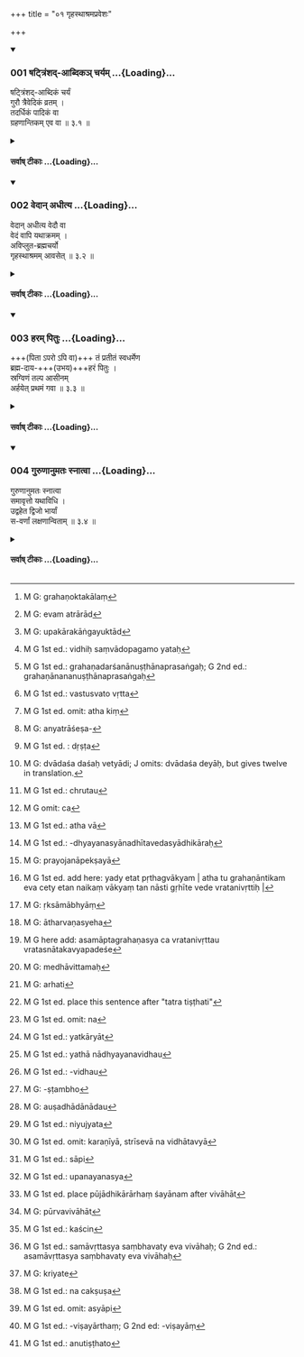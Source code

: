 +++
title = "०१ गृहस्थाश्रमप्रवेशः"

+++
<div class="js_include" includetitle="true" newlevelforh1="3" unfilled url="/kalpAntaram/smRtiH/manuH/vishvAsa-prastutiH/03/001_ShaTtriMshad-Abdika~n_charyam.md">
<details open><summary><h3>001 षट्त्रिंशद्-आब्दिकञ् चर्यम् ...{Loading}...</h3></summary>

षट्त्रिंशद्-आब्दिकं चर्यं  
गुरौ त्रैवेदिकं व्रतम् ।  
तदर्धिकं पादिकं वा  
ग्रहणान्तिकम् एव वा  ॥ ३.१ ॥
</details>
</div>
<div class="js_include collapsed" newlevelforh1="4" title="सर्वाष् टीकाः" unfilled url="/kalpAntaram/smRtiH/manuH/sarvASh_TIkAH/03/001_ShaTtriMshad-Abdika~n_charyam.md">
<details><summary><h4>सर्वाष् टीकाः ...{Loading}...</h4></summary>
<details><summary>गङ्गानथ-मूलानुवादः</summary>

Duties relating to the Three Vedas should be observed under the Preceptor for thirty-six years, or for half that period, or for a quarter, or precisely till they have been got up.—(1)
</details>
<details><summary>मेधातिथिः</summary>

द्विविधो ब्रह्मचारी पूर्वत्र प्रतिपादितः- नैष्ठिक उपकुर्वाणश् चेति । "आ समाप्तेः शरीरस्य यस् तु शुश्रूषते गुरुम्" (म्ध् २.२४४) इत्य् अनेन नैष्ठिकब्रह्मचर्यम् उक्तम् । "आ समावर्तनात्" (म्ध् २.१०८) इति पक्षान्तरम् अपि सूचितम् । तत्र नैष्टिकस्य नामधेयस्य प्रतिलम्भेनैव निमित्तवता अवधिशेषः सुगमितः । निष्ठाम् समाप्तिं गच्छति नैष्ठिकः । श्रुत्यैव कालो विहितः "आ समाप्तेः" इति । उपकुर्वाणस्य- 

- अनेन क्रमयोगेन । (म्ध् ६.८५) 

- तपोविशेषैर् विविधैर् व्रतैश् च विधिचोदितैः । 

- वेदः कृत्स्नो ऽधिगन्तव्यः ॥ (म्ध् २.१६५) 

इति संख्याया अविवक्षाया चैकद्वित्रिचतुःपञ्चषट्सप्तादिशाखाध्ययनं यथाशक्ति प्राप्तं नियम्यते ।

- **त्रैवेदिकं व्रतं चर्यम्** । त्रयाणां वेदानां समाहारस् त्रिवेदी, तद्ग्रहणप्रयोजनं **त्रैवेदिकम्** । ग्रहणक्रिया वृत्ताव् अन्तर्भवति वेदाधिगमस्य प्राग्विहितत्वात् । **व्रतं** ब्रह्मचारिधर्मकलापः । **चर्यं** चरितव्यम् । कृत्यो विधौ ।

- एवम् आहरणादीनां ग्रहणान्ततायां प्राप्तायाम् आह- **षट्त्रिंशदाब्दिकम्** इति । गृहीते ऽपि वेदे कालः पूरयितव्यः । 

- <u>यदि</u> स्वाध्यायाध्ययनविध्यर्थो धर्मः, तस्य च स्वाध्यायविधेर् ग्रहणे निवृत्तिः, किमर्था तर्हि द्वादशवार्षिकी ग्रहणोत्तरकालं[^१] व्रतचर्यानुवृत्तिः । 


[^१]:
     M G: grahaṇoktakālaṃ

- <u>अत्यल्पम्</u> इदम् उच्यते । दर्शपूर्णमासादिष्व् अप्य् आग्नेयादियागेभ्यः पराञ्चि यान्य् अङ्गानि तत्राप्य् एतद् वक्तव्यम् । समस्ताङ्गानुष्ठान एवाराद्[^२] उपकारकाद्यङ्गयुक्ताद्[^३] विशिष्टक्रमकाद् विध्यर्थसंपद्य् अवगतायां परिचोदनाशब्दाद् एव विधिः संपद्यते[^४] । 


[^४]:
     M G 1st ed.: vidhiḥ saṃvādopagamo yataḥ


[^३]:
     M G: upakārakāṅgayuktād


[^२]:
     M G: evam atrārād

- <u>अथ</u> महतो लधीयांसस् तदर्धिकपादिकग्रहणावधयः पक्षाः सन्ति । तेषु सत्सु कः खलु महाप्रयासम् अतिचिरकालं तावद् द्वादशवार्षिकं व्रचरणम् आद्रियेतेति चेत्, 

- <u>फलभूमार्थिनो</u> ऽङ्गभूयस्त्वम् अनुष्ठास्यन्ति । तद् उक्तं "प्रयत्नविशेषात् फलविशेषेण भवितव्यम्" इति ।

- <u>ननु</u> च नार्थावबोधाद् ऋते ग्रहणद्वारेण स्वाध्यायाध्ययनस्य किंचिद् अपरं फलम् अस्ति । एवं ह्य् आहुः- न तस्याध्ययनमात्रं तत्रभवन्तो याज्ञिकाः फलं समामनन्तीति । तथा "दृष्टो हि तस्यार्थः कर्मावबोधनं नाम" (शब् १.१.१) इति शबरभाष्ये । तस्य न च कश्चिद् विशेषो दृश्यते । 

- <u>यद्य् एवं</u> ग्रहणकाले ऽप्य् अन्तरेण व्रतधर्मानुष्ठानं ग्रहणानुष्ठानप्रसङ्गः[^५] । कश् चैवम् आह- अर्थावबोधार्थः स्वाध्यायविधिर् इति । स्वाध्यायविधिः स्वार्थ एव । नान्यस्यान्यार्थतायां प्रमाणम् अस्ति । अर्थावबोधो हि ग्रहणे सति वस्तुस्वभावत[^६] उत्पद्यते न विधितः । 


[^६]:
     M G 1st ed.: vastusvato vṛtta


[^५]:
     M G 1st ed.: grahaṇadarśanānuṣṭhānaprasaṅgaḥ; G 2nd ed.: grahaṇānananuṣṭhānaprasaṅgaḥ

- अथ किं[^७] स्वर्गादिफलार्थिनो ऽयं विधिः । 


[^७]:
     M G 1st ed. omit: atha kiṃ

- <u>एतद् अपि</u> कथं भविष्यति । 

- <u>का </u>तर्हीयं वाचो युक्तिः- "फलविशेषेण" इति । 

- <u>एषा</u> वाचो युक्तिः । संस्कारविधिस् तावद् अयं स्वाध्यायप्रधानः, तस्य स्वाध्याये कर्मण्य् उत्पन्नत्वात् । संस्कारविधयश् च न साक्षाद् अधिकारम् अर्हन्ति, किं तु संस्कार्यद्वारेण साधिकारविध्यन्तरम् अनुप्रविशन्ति । यथा "व्रीहिम् अवहन्ति" इति दर्शपूर्णमासाधिकारविषयाग्नेयादियागसाधनभूतपुरोडाशप्रभृतिव्रीहितुषकण-विप्रमोचनादिसंस्कारद्वारेण दर्शपूर्णमासापूर्वसंबन्धम् अनुभवति अवघातः, न तन्निरपेक्षः, स एव कर्तव्यतया प्रतीयते । एवम् हि वेदस्य संस्कार्यत्वं नान्यत्राशेषभूतस्य[^८] निर्वहति । दृष्टः[^९] स्वाध्यायाध्ययनानन्त्रम् अर्थावबोधः । अत इदम् अध्ययनम् अर्थावबोधपर्यन्तम् अवघात इव तण्डुलनिष्पत्तिपर्यन्तः । एतावांस् तु विशेषः । प्रकरणे ऽधीतत्वाद् अवघातो झट् इति लब्धाधिकारविध्यन्तरसंबन्धः । अयं त्व् अनारभ्याधीतत्वाद् अवबोधपर्यवसायी सकलफलकर्मानुष्ठानोपयोगितया गम्यमानो ऽधिकारः । तथा विध्यर्थनिवृत्तिर् एव फलविशेषो ऽभिप्रेतः । विधेर् हि पुरुषार्थत्वं व्युत्पन्नावगमम्, तत् साक्षाद् भवतु वा परंपरया वेति न विशेषः । गम्यमानाधिकारत्वाच् च स्वतन्त्र एवायं विधिः स्वात्मानम् अनुष्ठापयति, यद्य् अपि नित्यकामश्रुतिष्व् अर्थावबोध उपयुज्यते ।


[^९]:
     M G 1st ed. : dṛṣṭa


[^८]:
     M G: anyatrāśeṣa-

- <u>ये त्व्</u> अर्थावबोधद्वारेण ज्योतिष्टोमादिविध्येककार्यत्वम् इच्छन्ति तत्फलस्यैव च प्रयत्नविशेषाद् अतिशयम् आहुस् तेषाम् आचार्यकरणविधिना किम् अपराद्धम्, येन महता यत्नेन तदेककार्यता निषिध्यते । अप्रामाण्यं वेदस्य भवतीति चेत्, अस्तु । न प्रयोजनवशेन युक्तिसामर्थ्यायातो ऽर्थो हातुं शक्यते । युक्तिस् तु युक्त्यन्तरेण बलीयसा बाध्यते । 

- आचार्यकरणविध्येककार्यत्वे त्व् अस्य विधिरूपतैव हीयते, स्वार्थस्याविवक्षितत्वात् । तत्तुल्यं ज्योतिष्टोमाद्यनुप्रवेशे ऽपि । 

- यदा तु स्वतन्त्रो ऽयं विधिः स्वार्थानुष्ठापकस् तत्समानस्कन्धस् तदा स्वयम् एवेतिकर्तव्यतया युक्तो ऽनुष्ठीयते । 

- तत्र ये विकल्पिताः कल्पा लघीसांसो गरीयांसश् च, तेषां लघियसा सिद्धे गरीयसाम् अनुष्ठानं विध्यर्थ एव विशेषम् आवहति । यथाधाने "एका देया तिस्रो देया द्वादश देयाः" (वार्श् ३.२.३.४५) इत्यादि[^१०] । अनुष्ठिते चास्मिन् विधौ स्वसामर्थ्याच् छ्रुतो[^११] वा भवतु प्रतीयमानो वा कल्पो वा, प्रमाणभेदो ऽयं न संबन्धभेद, सर्वथोभ्यतः स्पर्शतो न मुच्यामहे, यद्य् अस्य विधिः स्वार्थानुष्ठापको ज्योतिष्टोमाद्युपकारकत्वं च[^१२] ।


[^१२]:
     M G omit: ca


[^११]:
     M G 1st ed.: chrutau


[^१०]:
     M G: dvādaśa daśaḥ vetyādi; J omits: dvādaśa deyāḥ, but gives twelve in translation.

- <u>ननु</u> किम् इदं पूर्वापरविरुद्धं प्रलप्यते । प्रागुक्तम्- न साक्षात् संस्कारविधयो ऽधिकारसंबन्धिनः, इदानीं तु स्वतन्त्र एवायं विधिः स्वार्थानुष्ठापक इति । यथायं[^१३] विशेषश्रुतेनान्वयिना न संबध्यते, गम्यमानस् त्व् अधिकारः संस्कारविधीनाम् अप्य् अविरुद्ध इति । नायं विशेषो यद्य् अस्य विधिप्रयुक्तम् अनुष्ठानम् अर्थावबोधांश इष्यते । पाठमात्रस्याचार्यविधिप्रयुक्तत्वात् संस्कारविधीनाम् अधिकारसंबन्धो ऽभ्युपगतः स्यात् । अथ विध्यन्तरोपकारकत्वात् तत्प्रयुक्तम् अनुष्ठानम्, तथा सत्य् अधिकृतस्याध्ययनं स्यान् नाधीतवेदस्याधिकारः[^१४] । तदा च शूद्रस्याधिकारो दुर्निवारः । न चाध्ययनानन्तरं वेदार्थश्रवणं प्राप्नोति । यदैव हि यदृच्छया कुतश्चिद् अधिगतं भवति "ज्योतिष्टोमनाम कर्म वैदिकं स्वर्गफलम्" इति, तदैव तदितिकर्तव्यतां शिक्षेत् । तत्काल एव च तदुपयोगिनो मन्त्रान् याजमानान् अधीयीत ।


[^१४]:
     M G 1st ed.: -dhyayanasyānadhītavedasyādhikāraḥ


[^१३]:
     M G 1st ed.: atha vā

- <u>अत्र केचिद्</u> आश्रयिन्यायेन (प्म्स् ४.१.१८) परिहरन्ति । यथैव हि स्विष्टकृदादय उभयरूपाः संस्कारार्थकर्मतया, एवं स्वाध्यायाध्ययनम् अप्य् अभिधानविनियोगानुसारितया क्रियाफलावबोधदर्शनेन च संस्कारकर्म फलवत् कर्मार्थकर्म । अतः साधिकारत्वसिद्धिः । कः पुनर् अधिकारी । उपनीतस् त्रैवर्णिको माणवक इति ब्रूमः । ब्रह्मचारिधर्मेषु ह्य् एतद् आम्नायते । लिङादयो ह्य् अविनाभूतनियोज्यार्थविध्यर्थप्रतिपादकाः । तत्र विशेषाकाङ्क्षायां क्वचिच् छब्दसमर्पितो विशेषो भवति- "स्वर्गकामो यावज्जीवम् अग्निहोत्रं जुहोति" । क्वचिद् श्रुतो ऽप्य् अन्विताभिधानसामर्थ्यबलेन कल्प्यो विश्वजिदादिषु । क्वचित् प्रकरणाद् वस्तुसामर्थ्याद् विध्यन्तरपर्यालोचनयापि च प्रतीयते । तद् एतद् इह सर्वम् अस्ति । प्रकृतो ब्रह्मचारी । वस्तुसामर्थ्येन चार्थावबोध उपजायते । स च सर्वविधिषूपयुज्यते, विदुषो ऽधिकारात् ।

- <u>तद् इदम् अपरे</u> न मृश्यन्ति । संस्कारविधित्वेनैवास्य प्रतीयमानाधिकारता । यतः संस्कारकर्माणि संस्कार्यार्थतयानुष्ठीयन्ते । यदि च संस्कार्ये न दृश्येत विशेषस् ततः सक्तुवत् संस्काररूपता हीयेत । अस्ति चात्र फलवत्कर्मावबोधलक्षणो विशेषः । यत् तु "स्विष्टकृदादिवत्" इति, तत् प्रकृतिप्रत्ययविज्ञानागम्यत्वरूपहानितया युक्तोभयरूपता । 

- तस्मात् स्थितं स्वतन्त्रो ऽयं विधिर् माणवकस्येति । अतश् च स्वत एवानुष्ठेयो नावघातादिवद् दर्शपूर्णमासाद्यधिकारनियोगाक्षेपेण ।

- एवम् अनेकवेदाध्ययनम् अपि द्रष्टव्यम् । तत्रापि ह्य् एकेन वेदेन निर्वृत्ते विध्यर्थे किम् इत्य् अनेकवेदाध्ययनम् । फलबूम्ना तु युज्यते । फलं च पूर्ववत्, न तु वाक्यशेषाधीतं पयोदध्यादि । एवाम् स्थित एकवेदाध्यायिनः स्वशाखानदीतानां मन्त्राणां कर्मोपयोगिनां कर्मानुष्टानकाले सामर्थ्यात् तदाक्षिप्तम् अध्ययनम् अनुज्ञातं भवति । यद्य् अप्य् अधीतवेदस्याधिकारे "अधीत" इति ।

- <u>अन्ये</u> तु "ब्राह्मणेन निष्कारणो धर्मः षडङ्गो वेदो ऽध्येयः" (पत् इ- १) इति निष्कारण इत्य् एतस्याधिकारपदतां मन्यन्ते । निष्कारणः, कारणं प्रयोजनम् अनुद्दिश्य, नित्यकर्मवत् कर्तव्यम्। न ह्य् अस्याधिकारसमर्पकत्वम् अन्तरेण विषयद्वारेण क्रियाकारकतद्विशेषणत्वादिनान्वयः संभवति । तस्मात् सत्य् अपि संस्कारविधित्वे गम्यमानाधिकारत्वं श्रूयमाणाधिकारत्वं वाविरुद्धम् ।

- <u>अपरे</u> तु संस्कारविधित्वाद् अनधिकारताम् एव ज्यायसीं मन्यन्ते । अनुष्ठानविशेषलाभार्थो ह्य् अधिकार उपास्यते । स चेह संस्कार्यविशेषदर्शनाद् एव सिद्धः । संस्कारविधयः प्रयोजनापेक्षाः[^१५] । क्रियाफलम् एवात्र विधिसाध्यम् । तच् च कर्मस्थं ग्रहणलक्षणं दृश्यत एवाविरुद्धम् ।


[^१५]:
     M G: prayojanāpekṣayā

- अश्रुते विभागे स्मृत्यन्तराद् विभागावगतिः- "प्रतिवेदं ब्रह्मचर्यं द्वादशाब्दानि" (य्ध् १.३६) इति । के पुनर् अत्र त्रयो वेदा अभिप्रेताः । ऋग्वेदो यजुर्वेदः सामवेद इति । अथ किं नाथर्वणो वेद इति ।[^१६] क एवम् आह । किं त्व् अत्र यथाश्रुतं संस्कार्यत्वनिर्बर्हणायाम् अर्थावबोधनिष्ठतया तस्य विधेर् अनुष्ठानलाभः । अवबोधो हि सकलकर्मानुष्ठानोपयोगीति । आथर्वणश् चाभिचाराद्युपदेशबहुलः । तस्मान् न ज्योतिष्टोमादिकर्माणि विधीयन्ते । नापि तेषां किंचिद् आङ्गम् । त्रय्यैव हौत्राध्वर्यवौद्गात्रादिसकलतदङ्गपरिसमाप्तिः । प्रधानोत्पत्तिविधयश् च त्रय्याम् एव ज्योतिष्टोमादीनां सन्ति । ब्रह्मत्वम् अपि त्रय्याम् एव विद्यते । त्रिशब्दश् च संख्यावचनः । न च संख्याशब्दाः कंचिद् धर्मम् एकम् अनपेक्ष्य प्रवर्तन्ते । अतो येषाम् एवेह कर्योपदेशपरता त एव त्रिशब्देनाभिगदितुं शक्यन्ते । न चाथर्वणस्य तत्कार्यानुप्रवेशः । न तत्र प्रधानविधयो ज्योतिष्टोमादीनाम्, नाङ्गविधयः । श्येनादिष्व् अभिचारयज्ञेषु त एवर्त्विजः सैवान्यापीतिकर्तव्यता । वेशेषो ऽपि यः सो ऽपि त्रय्याम् एवोपदिष्टः । अत ऋग्यजुषाम् ऋक्सामभ्यां[^१७] चैकत्र कर्मणि समावेशाभावात् त्रिवेदीव्यपदेशानुपपत्तेर् नाथर्वणस्येह[^१८] ग्रहणं स्वाध्यायशब्दवाच्यत्वात् त्व् अध्ययनविधेस् तद्विषयत्वम् अविरुद्धम् ।


[^१८]:
     M G: ātharvaṇasyeha


[^१७]:
     M G: ṛksāmābhyāṃ


[^१६]:
     M G 1st ed. add here: yady etat pṛthagvākyam | atha tu grahaṇāntikam eva cety etan naikaṃ vākyaṃ tan nāsti gṛhīte vede vratanivṛttiḥ |

- **तदर्धिकम्** । षट्त्रिंशत्संख्या प्रत्यवमृश्यते । ततो ऽर्धम् अष्टादशवर्षाणि । अत्रापि विभागकल्पना षड्वर्षाणि । अत्रापि **पादिकम्** । पादश् चतुर्भागभागिनी सैव संख्या । नव वर्षाणि । चतुर्थो भागः । प्रतिवेदं त्रीणि ।

- <u>कथं</u> पुनस् त्रिभिर् वर्षैर् वेदः शक्यो ग्रहीतुम् । 

- [^१९]भवति कश्चिन् मेधावितमः[^२०] । 


[^२०]:
     M G: medhāvittamaḥ


[^१९]:
     M G here add: asamāptagrahaṇasya ca vratanivṛttau vratasnātakavyapadeśe

- <u>अपर आह</u> । न ग्रहणस्वरूपप्रयुक्ता धर्माः, किं तर्हि तद्विषयेण विधिना प्रयुज्यन्ते । तत्रापि निवृत्ते ग्रहणे यदि कानिचिद् अहानि नियमानुपालनम् अध्ययनकाले क्रियते तावत् संपाद्यत एव शास्त्रार्थः । भवेत् स्वाध्यायविध्यर्थं तावतैवाङ्गकलपानुष्ठानम् । असमाप्तग्रहणस्य तद्व्रतनिवृत्तौ व्रतस्नातकव्यपदेशः । अतः कालविशेषविधानं युक्तम् । त्रिभिर् वर्षैः विना न व्रतस्नातको भवति । तद् यद्य् अपि "स्नानं वेदसमाप्ताउ" इति केचित् स्मरन्ति, तथापि तदर्थव्रतसमाप्ताव् अपि प्रयोग उपचाराद् उक्त एव । 

- <u>तद् अयुक्तम्</u> । सत्य् अपि विधिप्रयुक्ते यावदध्ययनभावितैव व्रतानां युक्ता । अध्ययनसंयोगेन हि तानि चोद्यन्ते । यावदध्ययनं भवितुम् अर्हन्ति[^२१] । वचनाद् एव हि त्रिसांवत्सरी व्रतवर्या प्राग् अपि ग्रहणाद् यद्य् एतत् पृथग्वाक्यम् । अथ तु ग्रहणान्तिकम् एवेत्य् एकं वाक्यम्, ततो नास्त्य् अगृहीते वेदे व्रतनिवृत्तिः । एवकारेणैवम् एव पक्षम् अनुमन्यन्ते । 


[^२१]:
     M G: arhati

- <u>यदि</u> नास्त्य् अगृहीते वेदे तन्निवृत्तिः, कथं तर्हि व्रतस्नातको वेदस्नातक इति भेदेन व्यपदेशः ।

- <u>चतुर्थे</u> वक्ष्यामः । 

- षट्त्रिंशदब्दाः समाहृताः "षट्त्रिंशदब्दम्", तत्र भवं **षाट्त्रिंशदाब्दिकम्** । एवं **त्रैवेदिकम्** । तदर्धपरिमाणं **तदर्धिकम्** । एवं **पादिकं ग्रहणान्तिकम्** इति । सर्वत्र "अत इनिठनौ" (पाण् ५.२.११५) इति मत्वर्थीयः । न तु यस्य यत्परिमाणं तत् तस्यास्तीति शक्यते ऽपदेष्टुम् ॥ ३.१ ॥
</details>
<details><summary>गङ्गानथ-भाष्यानुवादः</summary>

Two kinds of Religious Students have been described above—the life-long
student and the student for a limited period. Verse 2.244—where it is
said that ‘he serves the Preceptor till the dissolution of his body’—has
described the life-long studentship; while verse 2.108—where the ‘Final
Return’ has been described as the limit—has indicated the other
alternative. As regards the ‘Life-long Student,’ the mention of the
name, itself, which is based upon reason, serves to indicate the limit
of the period of studentship; the term ‘*naiṣṭhika*’ meaning that which
goes to the very ‘*niṣṭhā*.’ or end of a thing; and the exact period has
been stated by the direct declaration that ‘it extends to the
dissolution of the body.’ As regards the ‘limited’ studentship, we have
the following texts bearing upon it:—(*a*) ‘by this course of
application etc.,’ (6. 85), (*b*) ‘the entire Veda should be acquired by
means of particular austerities and several observances prescribed by
Injunctions’ (2.165); and since these texts do not specify any
particular number of Vedas to be learnt, it would seem as if these
injunctions intended the pupil to learn one, two, three, four, five six,
seven or any other number of Vedic texts, in fact, as many as he could
learn. The present verse proceeds to restrict the number of Vedas to be
learnt.

‘*Duties relating to the Three Vedas should be observed*.’—‘*Relating to
the three Vedas*’ means ‘conducive to the learning of the three Vedas;’
the act of ‘learning’ being implied by the compound, on the strength of
the fact that the ‘getting up of the Veda’ has been presented
before.—‘*Duties*’—*i.e*., the whole lot of duties laid down for the
Religious Student,—‘*should be observed*’—one shall observe them; the
verbal affix having the injunctive force.

From the above it might be assumed that the duty of ‘fetching the fuel’
and the rest also should continue to be kept up only till the texts have
been got up (and no longer); and, in order to preclude this notion, the
text adds—‘*for thirty-six years*;’ which means that even after the Veda
has been got up, the full period has to be completed.

“If the detailed duties, that have been laid down are related to the
injunction of learning the Veda,—and this Injunction ceases to be
operative after the Veda has been learnt,—then why should the
observances of studentship be continued for twelve years, even after the
Veda has been learnt?”

What you say is too little. You might say the same in regard to the
performance, at the *Darṣa-pūrṇamāsa*, of all those secondary details
that come after the *Āgneya* and other primary offerings. The fact of
the matter is that, just as in the case of the sacrifice, the due result
is obtained only when the act is performed along with all its details,
so in the case in question also the fulfilment of the Injunction (of
Learning) is complete only after the act has been performed along with
all the details in the duly prescribed order.

“There are several lesser alternative periods—half, and quarter of the
full period—mentioned as the limit for study; and when these are
permitted, who is there who would keep up the observances, which require
such effort, for twelve years?”

Pupils, desirous of more extensive results, will have recourse to the
carrying out of the larger details. To this effect we have the
saying—‘when there is greater effort, there must follow larger results.’

“As a matter of fact, the learning of the Veda, through study, does not
lead to any other result except the understanding of the meaning of
Vedic texts. They say that—‘the revered Ritualists do not regal’d mere
learning as the result;’ and in the *Śabara-bhāṣya* also we read—‘the
purpose served by it has been found to consist in the comprehension of
what should be done.’ And certainly, there is no diversity (or divergent
grades) in the said comprehension.”

If that be so (if the comprehension of meaning were the sole end of
Vedic Study), then, inasmuch as such comprehension could come about at
the time of learning the Text, even without the keeping of any
observances, there should be no keeping of the observances at all. Then
again, who says that the Injunction of Vedic Study is for the purpose of
comprehending the meaning of Vedic texts? In fact, the Injunction of
Vedic Study is for the purpose of Vedic Study itself; there is no reason
for regarding one thing as being for. the purpose of another thing. As
for the comprehension of meaning, it follows after the Text Las been
learnt, by the very nature of things, and not by virtue of the
Injunction.

“Then, is the Injunction meant for one who desires Heaven?”

How can this also be possible?

“What, then, is the meaning of your assertion that there are larger
results obtained (when the act is performed along with more extensive
details)?”

The meaning of the statement is as follows:—The whole Injunction
prescribes a sanctiticatory process, in which ‘Vedic Study’ forms the
predominant factor, by reason of the sanctification being accomplished
during that ‘study.’ And Injunctions of sanctifications do not stand in
need of the direct mention of the result the seeker whereof would be
entitled to their performance; in fact, through the object sanctified,
they become part and parcel of another Injunction in connection with
which a particular result has been mentioned. For example, we have the
Injunction ‘the corns should be threshed and this ‘threshing’ becomes
related to the transcendental results proceeding from the
Darśa-pūrṇamāsa sacrifices,—not by itself, but—only through the removal
of the chaff which goes to purify the corns of which is made the cake
used at the *Āgneya* and other offerings making up the
*Darśa-Pūrnamāsa*; and it is thus that the threshing comes to be
recognised as something to be done. In the same manner, the Veda cannot
be regarded as something to be sanctified or refined, except as
subordinate to something else. As a matter of fact, we find that the
comprehension of meaning actually follows after ‘Vedic Study from which
it follows that this act of ‘study’ itself extends up to the
comprehending of the meaning, just as the act of ‘threshing’ extends up
to the accomplishment of the Rice. The only difference in the two cases
is as follows:—By reason of its injunction occurring in the same
context, the ‘threshing’ becomes quickly recognised as related to
another Injunction mentioning a result; while the Injunction in question
(of Vedic Study) does not occur in the context of any particular act,
and is regarded as extending up to the comprehension of meaning; so that
its connection with results is only implied by the fact of its being of
use in the performance of all those acts that are enjoined as leading to
various results. Thus the fact that an Injunction aims at some useful
purpose of man is readily understood; and it makes no difference whether
it does so directly or indirectly. And since its connection with a
result is clearly implied, the Injunction in question gets itself
carried out independently by itself, even though the comprehension of
meaning is of use in connection with the injunctions of compulsory and
voluntary acts.

Some people have held the view that—“the injunction of Vedic Study
serves, through the comprehension of meaning, the same purpose as the
injunctions of the Jyotiṣṭoma and other acts, and that the additional
effort (involved in Vedic Study and comprehension of meaning) serves to
enhance the quality of the results brought about by those acts.” But
what fault has the Injunction of ‘becoming a Teacher’ done for those
people, that they should have made great efforts to deny the view that
this latter also serves the same purpose as the Injunction of ‘Vedic
Study?’ If it be urged that—“under this view, the Veda would become
unauthoritative,”—our answer is that, that might be so; but when a
certain fact is well established by reason and arguments, it is not
abandoned or rejected for the sake of accomplishing any purpose. In
fact, an argument is set aside only by another and a more cogent
argument.

“But if the Injunction of Vedic Study were taken as serving the same
purpose as that of ‘becoming a Teacher,’ then the former would lose its
injunctive character; as in that case no significance would attach to
what is expressed by its own words.”

The same thing happens also when the Injunction in question is made a
part and parcel of the Injunction of the Jyotiṣṭoma, etc.

If, on the other hand, the Injunction of Vedic Study is regarded as
independently by itself conducive to the carrying into effect of what it
enjoins, then, standing upon an equal footing with all other
Injunctions, it rightly comes to be acted up to by itself, as a
necessary factor (of all performances).

Thus then, out of the several alternative options—some heavier than the
rest—that have been set forth (in the verse), if the lighter alternative
serves to accomplish the desired purpose, all that the undertaking of
the heavier option can do is to add something to the quality of what has
been prescribed by the Injunction. Just as is the case with the options
of giving ‘one, three or twelve cows’ as a fee in connection with the
Laying of Fire. Thus then, if the Injunction of Study has been carried
into effect on its own accouut (and the Veda has been studied), we
cannot escape from its twofold relation—*viz*.: (1) its leading to the
performance of what it itself prescribes, and (2) its helping the
performance of the Jyotiṣṭoma and other acts; it matters little whether
such relation is directly stated, or implied, or assumed; for this
latter fact would involve a diversity only in the means whereby the
knowledge of the relation is obtained, and not any in the relation
itself.

“How is it that you are making statements, of which the succeeding ones
are inconsistent with the preceding ones? It has been asserted above
that Injunctions of sanctification are never directly related to
results; while now it is stated that the Injunction in question is by
itself conducive to itself being carried into effect. It might be urged
that—‘Though it is true that the Injunction of Sanctification is not
related to any directly mentioned result, yet there is nothing
incompatible in its being related to such results as are indirectly
indicated.’ But even this makes no difference, if the performanceof the
act (of Study), as prompted by the injunction in question, is made to
extend to the comprehension of meaning also. Even so, the mere learning
of the Text being got at in accordance with the Injunction of ‘having
recourse to a teacher &c.,’ it would become admitted that Injunctions of
sanctification are related to definite results. If, on the other hand,
the performance of the act (of study) were in accordance with the
Injunction as helping other Injunctions (*i.e*., those of the Jyotiṣṭoma
and other acts), then, in that case, it would come to this that the Veda
would be studied by one seeking after the stated result, and not that
the person who has studied the Veda is entitled to the performance of
acts leading to that result; and in that case, the Shudra’s title could
not be denied. Nor does it necessarily follow that the meaning of Vedic
texts should be learnt immediately after the texts have been learnt. In
fact, whenever one might, by chance, come to understand that ‘a certain
Vedic act, named Jyotiṣṭoma, leads to Heaven,’ he would learn the
details of the procedure of that act, and at that same time he would
also read up such Vedic texts related to that act as would have to be
recited by the sacrificer.”

To the above, some people make the following answer, on the basis of the
principle enunciated in Pūrva-Mīmāṃsā—Sutra 4.1. 18 *et. seq*. The
*Sviṣṭakṛt* and other similar offerings have been regarded as being of
both kinds, serving the purposes of sanctification and also leading to
specific results; and, on the same analogy, ‘Vedic Study’ also would be
of both kinds—being purely sanctificatory, as indicated by the words of
the Injunction prescribing it, and also leading to particular results,
by virtue of its bringing about the comprehension of the meaning of
texts which ultimately leads to the performance of acts (directly
bringing about those results). It is in this manner that the Injunction
of Vedic Study becomes conducive to definite results.

“But who is the person to whom the results accrue (and who, by seeking
for that result, comes to perform the act)?”

Our answer is that it is the Boy belonging to one of the three higher
castes, who has gone through the Initiatory Rite. That this is so is
clear from the fact that the act (of Vedic Study) has been prescribed
among the duties of the Religious Student. The Injunctive and other
similar affixes are expressive of that injunction or persuasion which is
inseparable from the person sought to be persuaded; and when the
question arises as to particular details regarding that person, (*a*)
sometimes the information is supplied by the words of the Injunction
itself—*e.g*., in the sentence ‘one desiring heaven should perform the
Agnihotra throughout his life (*b*) sometimes, even though not directly
mentioned, he comes to be assumed on the basis of what is directly
stated;—*e.g*., in the case of the *Viśvajit* and other
sacrifices;—(*c*) sometimes, again, he is indicated by the examination
of other Injunctions in view of the force of the context and the nature
of things. In the present case, all this is present:—(*a*) the Religious
Student happens to be the person dealt with in the context (in which the
injunction of Vedic Study occurs); (*b*) the comprehension comes about
from the nature of things; and (*c*) the Study is of use in connection
with all other Injunctions, as it is only one who has learnt the Veda
that is entitled to the performance of any Vedic act.

This explanation is not accepted by others. \[According to these\] it is
in the character of the ‘Injunction of Santcification’ itself that the
Injunction in question has (he corres-pondiṇg result indicated. As a
matter of fact, all sanctificatory acts are done for the sake of the
thing sought to be sanctified; and if no peculiarity is perceived in
that object, then the act would lose its very character of
‘sanctification,’ as it happens in the case of the ‘*Saktu*.’ In the
case in question, however, there does appear a peculiarity in the shape
of the comprehension of acts conducive to definite results. The case of
the ‘*Sviṣṭakṛt*’ offering has been cited above; but in that case the
two-fold character has to be admitted, as if both were not held to be
denoted by the root and the affix, then the act (of ‘sacrifice’) would
cease to be itself.

From all this it follows that the Injunction in question stands by
itself, and pertains to the initiated boy; and hence the act (of
‘study’) has to be done fo r its own sake, and not as subserving, like
the *threshing* of corn, the purpose of results proceeding from the
performance of the *Darśa-pūrṇamāsa* and other sacrifices.

The same should be understood to be the case with the learning of more
than one Veda; In connection with this also, the question might arise as
to why one should learn several Vedas, when the Injunction is duly
fulfilled by the learning of one Veda only? And here also the answer
would be that the learning of several Vedas would be conducive to large
results. The result of such learning also would be of the nature
described above, and not of the nature ‘milk,’ ‘curd,’ and the like.
Such being the case, if one has learnt a single Veda, when he comes to
undertake the performance of acts requiring the use of mantras not
occurring in the particular Vedic Rescension learnt by him, the very
force of circumstances permits his learning of those Mantras; though in
describing the title to the performance of Vedic acts, as belonging to
‘persons who have learnt the Veda,’ the qualification mentioned is that
he should have *duly learnt* the Veda. \[But the peculiar circumstances
of the case render it permissible for the performer to leam the mantras
at the time\].

Others have held that in the text—‘that the Veda with its six subsidiary
sciences should be learnt is what should be done by the Brāhmaṇa without
any other motive,’—the phrase ‘without any other motive’ explains the
nature of the act as regards the person to perform it; the term ‘without
any motive’ means ‘without having any other end in view;’ so that what
is meant is that the act should be done as a compulsory one. Unless we
take this term as indicating the nature of the person to perform it, it
cannot be construed with the rest of the sentence either in the form of
an act, or in that of an agency contributing towards the act, or in that
of a qualification of the act, and so forth.

Thus, then, even though the Injunction in question be one of
sanctification, yet it may have its result indicated indirectly (as
explained before), or stated directly (as now explained); and neither of
this involves any incongruity.

Others, again, argue that since it is an Injunction of sanctification,
it is better to take it as not related to any result at all. For the
result is sought after only for endowing the act with a certain
peculiarity; and this peculiarity in the present case is obtained by
noting the thing to be sanctified. It is true that Injunctions of
sanctification stand in need of the mention of purposes served by them;
but all that is sought to be accomplished by an injunction is the result
of the act enjoined; and such result, in the present case, is actually
found to consist in the ‘getting up’ of the text; and there is nothing
incongruous in this.

The present verse not specifying the period for the learning of each
Veda, we derive the knowledge of the specific period from other
Smṛti-texts, which lay down that the studentship relating to each Veda
is to extend over twelve years.

The next question that arises is—which are the ‘three Vedas’ that are
meant here?

They are the Ṛgveda, the Yajurveda and the Sāmaveda.

“Then, is the *Atharvan* not a Veda at all?”

Who says so? All that is meant by the present context is a certain
sanctification; and when the sanctification in question is found to be
one that can be accomplished by taking the words of the present verse in
their literal sense, the Injunction in question has its performance
secured by being extended up to the comprehension of meaning; and this
for the simple reason that the said comprehension is of use in all
performances. As for the Atharvan Veda, it deals for the most part with
magical spells, and hence neither the *Jyotiṣṭoma* and other such acts,
nor any details pertaining to these, are prescribed in it; in fact, all
the duties relative to the *Hotṛ* the *Adhvaryu* and the *Udgātṛ* are
completely laid down in the Three Vedas; the duties of the
Brahman-priest also are laid down in the Three Vedas. Then, again, the
term ‘three’ denotes a special number, and whenever a particular numeral
is used, it is always with reference to a particular character (in which
the things included under that number are found to agree). So that, in
the case in question, those alone can be taken as included under the
number ‘three’ which are found to possess the common character of
containing Injunctions regarding what ought to be done. And the Atharvan
does not fall within this category; as it does not contain any
injunctions of such, primary acts as the Jyotiṣṭoma and the rest, not of
any of their subsidiaries. As regards the *Śyena* and other malevolent
sacrifices, these also are performed by the same priests (as the
*Jyotiṣṭoma*, &c.), and their procedure also is the same, with a few
additional details; but even those peculiar details are such as have
been prescribed in the Three Vedas. Thus, theu, since the Atharvan Veda
is\|not found, in the performance of any act, to be grouped either With
Ṛk and Yajus, or with Ṛk and Sāman, it cannot be included under the
appellation of ‘Three Vedas and this is the reason why it has not been
mentioned in the present context But, since it is included under the
term ‘*svādhyāya*,’ ‘*veda*,’ there is nothing incongruous in its being
included under the wider Injunction of ‘Vedic Study.’

‘*For half that period*’—‘*that period*’ refers to ‘thirty six years;’
the ‘half’ of which is eighteen years. Here also the division of time
would be six years for each Veda.

‘*Or for a quarter*;’—‘Quarter’ is the fourth part of the said number,
*i.e*., nine years, that is, three years for each of the three Vedas.

“But how can the Veda be got up in three years.”

It is quite possible that a certain pupil may be exceptionally
intelligent (and he could get up the Veda in three years).

Other people offer the following explanation:—The duties prescribed in
the verse are not made conditional upon the character of the ‘learning
they are conditioned by the injunction bearing upon the duties
themselves. So that if, before the learning has been accomplished, the
rules are duly observed for a few days during the course of learning,
the purpose of the Injunction becomes duly fulfilled; as the observance
of the details even to that extent would go to fulfil the conditions of
the Injunction of Vedic Study. If one puts an end to his observances
before he has got up the text, then he comes to be called a
‘*Vratasnātaka*’ ‘renouncer of observances.’ Thus, inasmuch as both
these contingencies are possible, it is only right that a definite
period of time should have been prescribed; and the meaning is that one
does not become entitled tō the title of ‘*Vratasnātaka*’ unless he has
put in *three years*’ work (at least). Though some *Smṛtis* lay down
that ‘there is Final Bath only on the completion of Vedic Study,’ yet it
is quite reasonable to apply the name ‘Bath’ (*snāna*) figuratively to
the completion of the observances relative to Vedic Study.

This, however, is not right. Though the observances are objects of
independent Injunctions, yet the right course to be adopted is that they
should be kept up as long as the ‘study’ continues. In fact, the
observances having been actually enjoined in connection with Study, they
must continue throughout the study. If the first part of the present
verse (consisting of the first three feet) were taken separately, then
the words of the text themselves would make the observances abandoned
after three years only, even before the ‘study’ has been finished. If,
on the other hand, the whole verse—including the last quarter—is taken
as a single sentence, then the observances cannot cease until the Veda
has been wholly learnt. In fact, the particle ‘*eva*,’ ‘precisely,’
clearly indicates that this last view is the correct one.

“If there is no cessation of the observances until the Vedas have been
learnt, how is it that three are two distinct titles (l)
‘*Vratasnātaka*’, ‘who has completed the observances.’ and (2)
*Vedasnātaka*,’ ‘who has completed the Veda’?”

We shall explain this under Discourse IV.

The aggregate of ‘thirty-six years’ is called ‘*ṣaṭtṛṃśadabdam*;’ that
which pertains to this aggregate is ‘*ṣaṭtṛṃśadābdikam*’. Similarly, the
term ‘*traivedikam*.’ That whose extent is half of that is
‘*tadardhikam*.’ Similarly, ‘*pādikam*’ and ‘*grahaṇāntikam*.’ The
possessive affix in these terms is in accordance with Pāṇini’s Sūtra
5.2.145. The forms cannot come under Pāṇini’s 5.1.57.—(1).
</details>
<details><summary>गङ्गानथ-टिप्पन्यः</summary>

“The Atharva Veda is here, as in most of the ancient Dharmasūtras, left
out altogether. Baudhāyana alone states that the term of Studentship
extends over forty-eight years, and that rule includes the Atharva
Veda.”—Buhler.

*Medhātithi* (p. 187, l. 10)—‘*Yatraiva hi sviṣṭakṛdādayaḥ*.”—See
*Mīmāṃsā Sūtra* 4.1.18 *et seq*. The question being whether the
*Sviṣṭakṛt* offering (which is made with the remnants of the sacrificial
materials) serves only as a ‘disposal’, or it also serves some
transcendental purpose,—the conclusion is that in tills case a
transcendental result, even though not mentioned in the texts, has to be
assumed.

This verse is quoted in *Madanapārijāta* (p. 97), where the following
notes are added:—‘*Traividyā* means *the three Vedas*;—the Studentship
over the three Vedas should be made to extend over thirty-six years;
that is, one should devote twelve years to studentship over each of the
three Vedas;—in the case of ‘half the period six years have to be
devoted to each of the three Vedas; and in the ease of ‘quarter of the
period only three years.

It is quoted in *Vīramitrodaya* (Saṃskāra, p. 557), where the following
totally different explanation is added:—The meaning of this is as
follows:—In the event, of the Boy studying the three Vedas, his
Studentship should extend over thirty-six years; if he studies only two
Vedas, then over ‘half, *i. e*. half of forty-eight years, or
twenty-four years; that such is the meaning we deduce from the other
texts bearing on the subject;—the ‘quarter’ also has to be similarly
explained. If the ‘half’ and ‘quarter’ were taken in relation to
‘thirty-six years’, then the meaning would he that the Studentship
should extend over *eighteen* and *nine* years respectively; and this
would not agree with any other *Smṛti* text This same consideration gets
rid of the fanciful view set forth by the *Candrikā* that “in the case
of ‘half’, the Boy should devote six years to each of the three Vedas,
and in that of ‘quarter’, three years to each.”

It is interesting that this last view has been adopted by Medhātithi.
(See Translation, p. 11). This view appears to have the support of
Yājñavalkya (l.36), which clearly states that—“Studentship should extend
over either twelve or five years *for each Veda*.”

This verse is quoted in *Aparārka* (p. 67), which adds that the
studentship over one Veda is to extend over *six* years in the case of
‘half’, and over *three* years in the case of ‘quarter’;—in
*Smṛticandrikā* (Saṃskāra, p. 166), which adds the following
explanations:—‘*Traivedikam*’, pertaining to the three Vedas, Ṛk, Yajuṣ
and Sāman,—this should be carried on for 36 years,—similarly the vow of
‘Studentship’ pertaining to each single Veda is to be kept for 12
years,—in the case of the ‘*Ārdhika*’ system, 6 years have to be devoted
to each Veda,—and 3 years each in the case of the ‘*Pādika*’ system;—and
in *Hemādri* (Śrāddha, p. 779).
</details>
<details><summary>गङ्गानथ-तुल्य-वाक्यानि</summary>

*Gautama* (2. 52. 54).—‘One should keep up his studentship over one
Veda, for twelve years;—or for twelve years over each Veda;—or over all,
till they have been got up.’

*Baudhāyana* (1. 2. 1-4),—‘The ancient studentship over the Veda lasts
for 48 years;—or for 24 years;—or for 12 years over each Veda;—or for
one year over each *Kāṇḍa*;—or till it has been got up.’

*Āpastamba Dharmasūtra* (1. 2. 12-16).—‘For 48 years; or less by a
quarter;—or by half;—or by three quarters; or at least for half-twelve
years.’

*Yājñavalkya* (1. 36).—Over each Veda, studentship should continue for
12 years, or for 5 years; or, according to some, for such time as may
suffice for its being got up.’

*Āśvalāyana Gṛhyasūtra* (1. 22. 3,4).—‘Studentship over the Veda should
continue for 12 years:—or for such time as would suffice for its being
got up.’

*Pāraskara Gṛhyasūtra* (2.5.13-15).—‘One should keep up his studentship
over the Veda for 48 years;—or for 12 years over each Veda;—for such
time as would suffice for its being got up.’

*Pāraskara Gṛhyasūtra* (2. 6. 2).—‘Studentship continues for 48 years;
according to some, for 12 years.’
</details>
<details><summary>Bühler</summary>

001	The vow (of studying) the three Vedas under a teacher must be kept for thirty-six years, or for half that time, or for a quarter, or until the (student) has perfectly learnt them.
</details>
</details>
</div>
<div class="js_include" includetitle="true" newlevelforh1="3" unfilled url="/kalpAntaram/smRtiH/manuH/vishvAsa-prastutiH/03/002_vedAn_adhItya.md">
<details open><summary><h3>002 वेदान् अधीत्य ...{Loading}...</h3></summary>

वेदान् अधीत्य वेदौ वा  
वेदं वापि यथाक्रमम् ।  
अविप्लुत-ब्रह्मचर्यो  
गृहस्थाश्रमम् आवसेत्  ॥ ३.२ ॥
</details>
</div>
<div class="js_include collapsed" newlevelforh1="4" title="सर्वाष् टीकाः" unfilled url="/kalpAntaram/smRtiH/manuH/sarvASh_TIkAH/03/002_vedAn_adhItya.md">
<details><summary><h4>सर्वाष् टीकाः ...{Loading}...</h4></summary>
<details><summary>गङ्गानथ-मूलानुवादः</summary>

Having learnt, in due course, three Vedas, or two Vedas, or one Veda, he should enter upon the state of the householder, having never deviated from the vows of studentship.—(2).
</details>
<details><summary>मेधातिथिः</summary>

त्रैवेदिकम् अध्ययनम् उक्तम् । एकद्विवेदाध्ययनम् अप्राप्तं विकल्प्यते । वेदशब्दः शाखावचनो व्याख्यातः । तिस्रः शाखा अधीयीत द्वे एकां वैकैकस्माद् वेदान् न त्व् एकस्माद् एव । त्रयी त्रिविद्येति पठ्यते । 

- **अधीत्य** गृहीत्वा **वेदम्** उक्तया व्रतचर्यया । **गृहस्थाश्रमम् आवसेत्** । गृहस्थाश्रमस्य स्वरूपं वक्ष्यति "उद्वहेत द्विजो भार्याम्" (म्ध् ३.४) इत्यादि । **आवसेद्** अनुतिष्ठेत् । अनेकार्था धातवः । आङ् मर्यादायां वर्तते[^२२] । कृतदारपरिग्रहो रूढ्या गृहस्थ उच्यते । गृहशब्दो दारवचनस् तत्र तिष्ठति । तस्य यो विहितः पदार्थसमूहो विधिनिषेधात्मकः स आश्रमशब्देनोच्यते । यथोपनीतस्य ब्रह्मचर्याश्रम आ समावर्तनात्, कृतविवाहस्य गार्हस्थ्यम् इति । 


[^२२]:
     M G 1st ed. place this sentence after "tatra tiṣṭhati"

- अविप्लुतम् अखण्डितं ब्रह्मचर्यं स्त्रीसंप्रयोगनिवृत्तिर् यस्य स एवम् उच्यते । वाक्यभेदश् चात्र द्रष्टव्यः । आख्यातव्यवहारेण- **आविप्लुतब्रह्मचर्यो** भवेद् **गृहस्थाश्रमं** च प्रतिपद्यते । एकवाक्यतायां कदाचन विप्लवे गार्हस्थ्याधिकार एव हीयेत । अद्य पुनः पुरुषार्थतया विधानेन तदतिक्रमे प्रायश्चित्तेन युज्यते, न त्व् अधिकारी न[^२३] भवति ।


[^२३]:
     M G 1st ed. omit: na

- अधीत्यावसेद् इति च पौर्वापर्यमात्रं विवक्षितम्, नाध्ययनसमनन्तरभाविता विवाहस्य ल्यप्कार्यात्[^२४] पौर्वापर्यविधानाद् आनन्तर्यं न शब्दार्थः । अतश् च स्वाध्यायाध्ययनविवाहयोर् अन्तराले व्याकरणादिशास्त्रश्रवणं वेदार्थज्ञानार्थं लभ्यते । विद्वान् एव हि गार्हस्थ्ये ऽधिक्रियते, न यथाध्ययनविधौ[^२५] मूर्खः । यद्य् अपि बाल्यावस्थायां तिर्यक्समानधर्मा स्वम् अधिकारं प्रतिपत्तुम् असमर्थस् तथापि पित्राचार्येण वानुष्ठाप्यते । वस्तुतस् तयोर् एवाधिकारः । अपत्यानुशासने पितुर् अधिकारो ऽपत्योत्पत्तिविधेस्[^२६] तावताभिनिर्वर्त्यत्वात् । अनुशासनं च विधिनिषेधाधिकारद्वयप्रतिपादनम् । तत्र यत् प्रतिपाद्य्मानो ऽपि नावबुध्यते, तद् अन्ध इव हस्तग्राहिकया कार्यते । यथाग्निसंस्पर्शकूपादिपाताद् गाढहस्तावष्टम्भादिना[^२७] धार्यते, एवम् अदृष्टाद् अपि मद्यपानादेः । यथा वानिच्छन्न् औषधापानादौ[^२८] प्रवर्तते एवं शास्त्रीयेष्व् अपि पदार्थेषु । यदा त्व् ईषद्व्युत्पन्नस् तदैवं नियुज्येत[^२९] "इदम् इदं कर्तुम् अर्हसि" इति । एवं सत्य् अधीतवेदो माणवकः पित्राचार्येणैवैवं प्रतिबोध्यितव्यो "गृहीतवान् असि वेदं त्वम् इदानीं तदर्थजिज्ञासायाम् अधिक्रियसे ततस् तदङ्गानि श्रोतुम् अरहसि" इति । एतावता पितुर् अपत्योत्पादनाधिकारनिवृत्तिः । तद् उक्तं "कियता पुनर् उत्पादितो भवति यावता स्वयम् अधिगतकृत्यो भवति" इति । 


[^२९]:
     M G 1st ed.: niyujyata


[^२८]:
     M G: auṣadhādānādau


[^२७]:
     M G: -ṣṭambho


[^२६]:
     M G 1st ed.: -vidhau


[^२५]:
     M G 1st ed.: yathā nādhyayanavidhau


[^२४]:
     M G 1st ed.: yatkāryāt

- अतः स्थितम् एतत्- नाधीत्यैव विवाहो यावद् वेदार्थो नाधिगतः । एवं च पदयोजना कर्तव्या । **अधीत्य** अध्ययने निवृत्ते ऽप्य् **अविप्लुतब्रह्मचर्यः** स्यात् । प्राप्तायां च निवृत्तौ पुनर्वचनं नियमान्तराणां मधुमांसवर्जनादीनां निवृत्तिपरम् । तेन यावद् अध्ययनं तावत् सर्वे नियमा अनुष्ठातव्याः । समाप्ते त्व् अध्ययने ऽर्थावबोध्काले स्त्रीनिवृत्तिर् एव करणीया, स्त्रीसेवा न विधातव्या[^३०] । ब्रह्मचर्यशब्दो यद्य् अपि ब्रह्मग्रहणार्थं यद्व्रतग्रहणं तत्र व्युत्पाद्यते तथापि स्त्रीनिवृत्तिपर एवास्य तत्र प्रयोग इति दर्शयिष्यामः । 


[^३०]:
     M G 1st ed. omit: karaṇīyā, strīsevā na vidhātavyā

- **यथाक्रमम्** । य एवाध्येतॄणां पाठक्रमः प्रसिद्धस् तेनैव, प्रथमं चतुःषष्टिस् ततो ब्राह्मणं पितृपितामहाद्यभिजनप्रबन्धोपक्रमं भवति । न हीदृशे ऽर्थे वक्तारो न कुलेन न शीलेन न क्रमेणेति । एतेन चैतत् प्रतिपादितं भवति- या एव पित्रादिभिः शाखाधीता सा[^३१] न त्याज्येति ॥ ३.२ ॥


[^३१]:
     M G 1st ed.: sāpi
</details>
<details><summary>गङ्गानथ-भाष्यानुवादः</summary>

The ‘learning of Three Vedas’ has been mentioned (in the preceding
verse); the learning of ‘two’ and ‘one’ Veda, not having been mentioned
anywhere, are here put forward us alternatives. The term ‘*veda*’ in
this connection has been explained as standing for Recensional Text;
‘and what is meant is that one should learn three, or two, or one
Recension of each of the three Vedas,—and not that three or two or one
Recension of a single Veda should be learnt. Because the work to be
learnt has been called the ‘Triplicate Science.’

‘*Having learnt*’—having got up, by means of the above described course
of studentship.

‘*He should enter upon the state of the householder*’—The exact nature
of;the ‘Householder’s stage’ is going to be described later on (Verse 4,
below).—‘*Enter*,’ *i.e*., live; verbal roots having several meanings.
The prefix ‘ā’ denotes limit.

One who has taken a wife to himself is called ‘householder,’ which term
is used in its conventional, not etymological, sense; The term ‘house’
standing for *wife*; and he who *takes his stand upon that house* is
called ‘Householder.’

The term ‘*āśrama*,’ ‘*state*,’ stands for all those duties, positive
and negative, that have been prescribed (for the married man). Just as
for the ‘initiated boy,’ there is ‘state of studentship’ till the Final
Return from the Preceptor’s house, so for one who has married, it is the
‘state of the Householder,’

‘*Nor deviated from the votes of studentship*,’—*i.e*., he who has not
broken the vows of not having intercourse with women. This epithet has
to be regarded as a distinct sentence, in accordance with the usage of
stories; the sense being that (*a*) ‘the boy should not deviate from the
vows of studentship’ and (*b*) ‘he should enter upon the state of the
Householder.’ If the whole were taken as a single sentence, then, as a
result of this, one who has deviated from the vows would never be
entitled at all to enter upon the Householder’s state. If, however, we
take the epithet as an independent injunction pat forth for the man’s
benefit (and not as a necessary condition for entering upon
Householdership), then deviation from it makes the man liable to the
penalty of expiation, but it does not make him unfit to enter upon
Householdership.

By the words, ‘*having learnt, he should enter*,’ all that is meant is
that the two acts should come in this order,—entrance upon
Householdership following the ‘learning;’ and it is not meant that
marriage should come immediately after study. Because where the words
signify mere sequence, immediate sequence is not always meant. Hence
daring the time intervening between ‘Vedic Study’ and ‘marriage,’ it
becomes possible for the boy to carry on the study of Grammar and. other
Sciences, which help in the understanding of the meaning of Vedic texts.
In fact, it is only the learned man that is entitled to Householdership;
and it is not like the ‘Vedic Study,’ to which the entirely ignorant boy
is entitled. Though during boyhood, the boy is like a lower animal,
incapable of understanding what he is entitled to, yet he is made to act
either by his Father or by his Preceptor. In fact, the act of ‘Vedic
Study’ by the boy falls within the Father’s province; the
proper-teaching of the child being the Father’s duty; and the reason for
this lies in the fact that it is only when the child has been properly
taught that the Father is regarded as having duly fulfilled the
injunction of ‘begetting a child.’ ‘Teaching’ of the child, again,
consists in explaining to him what he should do and what he should not
do. And, if the Boy fails to understand his duties when these are
explained to him, he is led by the hand, like the blind man, and made to
fulfil them; just as he is caught firmly by the hand and saved from
falling into the fire or into the well, in the same manner, he is also
saved from drinking and other evils leading to imperceptible effects.
Or, again, just as a boy is made, against his wish, to drink a wholesome
medicine, so in the same manner, he is also made to do acts prescribed
in the scriptures. After he has become capable of understanding things a
little, he is directed by means of such words ‘you should do such and
such an act.’ Such being the case, when the Boy has learnt the Veda, he
should be instructed by his Father or Preceptor in such words as—‘You
have learnt the Veda, now you are fit for carrying on an investigation
into what is contained in it,—hence you should now hear lectures on the
subsidiary sciences.’ It is only when this advice has been given that
the father is regarded as having fulfilled the duty of ‘begetting a
child’; as it has been declared—‘the child is begotten only when he
comes to understand his own duties.’

From all this it becomes established that one should not marry
immediately after learning the Veda, until he has learnt what is
contained in the Veda; and the words of the text have to be construed
thus—‘Having learnt—*i.e*., after learning has been finished—one should
continue to be firm in the vows of studentship (*i.e*., ‘of
continence’). The cessation of continence having become permissible
(after the Veda has been learnt), its maintenance is reiterated with a
view to indicate that the other vows and restraints—such as the
avoidance of honey, meat and the rest—may be withdrawn. The conclusion
thus comes to be that, so long as the Veda is being learnt, the Boy
should keep all his vows of studentship,—but when the learning of the
Veda has been completed, and he continues his studies further for under
standing what is contained in the Veda, he should abstain only from
intercourse with women.

Though the term ‘*brahmacharya*,’ ‘*vows of studentship*,’ is ordinarily
explained as standing for those observances and restraints that are kept
up for the proper learning of the Veda,—yet in the present context it
has been used in the sense of ‘avoiding intercourse with women,’—as we
shall show later on.

‘*In due course*,’—*i.e*., according to that order of reading which is
well known among students; *i.e*. first of all one should read the
sixty-four sections of the Saṃhitā (of the Ṛgveda), then the Brāhmaṇa,
and so forth, in the same order of sequence in which they may have been
studied by his forefathers. In matters like this, no one can rightly say
that ‘one should not follow either family traditions, or the dictates of
morality, or orderly sequence.’ The meaning of all this is that ‘one
should not abandon that Recensional Text which may have been learnt by
his father and other ancestors.’—(2)
</details>
<details><summary>गङ्गानथ-टिप्पन्यः</summary>

*Medhātithi* (p. 189, 1. 14)—‘*Vedaśabdaḥ śākhāvacano
vyākhyātaḥ*’—Hopkins calls this ‘a later view’ and refers to Āpastamba
2. 6.5.

The first quarter of this verse is quoted in *Mitākṣarā* (on p. 24, l.
36), in amplification of Yājñavalkya’s statement that ‘Studentship is to
extend over twelve years’, and the meaning is deduced that twelve years
should be devoted to the study of each Veda.

This verse is quoted in *Madanapārijāta* (p. 131);—and in
*Vīramitrodaya* (Saṃskāra, p. 505), where the note is added that—‘If one
intends to perform the *Jyotiṣṭoma* and such other sacrifices, which can
be performed only with the help of the three Vedas, one has to learn all
the three Vedas, the Ṛk, Yajuṣ and Sāman;—if he is going to perform the
*Prākṣaumika* and the *Haviryajñas*, he has to learn only, two, the Ṛk
and the Yajuṣ;—while if he intends to perform only the *Pākayajñas*, he
should learn only his own hereditary rescensional Vedic text; in the
case of the other Vedas also, he should confine himself to only those
rescensions which may have been studied by his forefathers, and not any
one at random.

The verse is also quoted in *Smṛtitattva* (II, p. 587) in support of the
view that every Brāhmaṇa is entitled to the study of various Vedic
rescensional texts;—in *Hemādri* (Dāna, p. 680); in *Saṃskāraratnamālā*
(p. 568);—and in *Nṛsiṃhaprasāda* (Saṃskāra, p. 49a).
</details>
<details><summary>गङ्गानथ-तुल्य-वाक्यानि</summary>

*Yājñavalkya* (3. 52).—‘Having unfailingly maintained his studentship,
he shall marry a girl endowed with good qualities.’
</details>
<details><summary>Bühler</summary>

002	(A student) who has studied in due order the three Vedas, or two, or even one only, without breaking the (rules of) studentship, shall enter the order of householders.
</details>
</details>
</div>
<div class="js_include" includetitle="true" newlevelforh1="3" unfilled url="/kalpAntaram/smRtiH/manuH/vishvAsa-prastutiH/03/003_haram_pituH.md">
<details open><summary><h3>003 हरम् पितुः ...{Loading}...</h3></summary>

+++(पिता ऽपरो ऽपि वा)+++ तं प्रतीतं स्वधर्मेण  
ब्रह्म-दाय-+++(उभय)+++हरं पितुः ।  
स्रग्विणं तल्प आसीनम्  
अर्हयेत् प्रथमं गवा  ॥ ३.३ ॥
</details>
</div>
<div class="js_include collapsed" newlevelforh1="4" title="सर्वाष् टीकाः" unfilled url="/kalpAntaram/smRtiH/manuH/sarvASh_TIkAH/03/003_haram_pituH.md">
<details><summary><h4>सर्वाष् टीकाः ...{Loading}...</h4></summary>
<details><summary>गङ्गानथ-मूलानुवादः</summary>

When, by the due observance of his duties, he has acquired the Veda and his heritage from his father, and is so inclined,—his father shall first honour him, adorned with garlands and seated upon a couch, with the “Cow.”—(3)
</details>
<details><summary>मेधातिथिः</summary>

तं **ब्रह्मदायहरं** **प्रथमं गवार्हयेत्** । ब्रह्म च दायश् च ते उभे हरति स्वीकरोतीति **ब्रह्मदायहरः** । दीयत इति **दायो** धनं, **ब्रह्म** वेदो, **हरणं** अधिगमः । गृहीतवेदः पित्रा कृतविभागो गार्हस्थ्यं प्रतिपद्यते, निर्धनस्यानधिकारात् । यदि तु पिता निर्धनस् तदा सांतानिकतया धनम् अर्जयित्वा विवाहयेत् ।

- <u>अन्ये</u> तु ब्रह्मैव दायो ब्रह्मदाय इति पूर्वोकविध्यनुवादं मन्यन्ते पितुर् इति ।

- <u>ननु</u> चाचार्यस्य माणवकाध्यापने ऽधिकार उक्तः किम् इदम् उच्यते **पितुर् ब्रह्मदायहरम्** इति ।

- <u>उच्यते</u> । यस्य पिता विद्यते तस्य स एवाचार्यः । अभावे पितुर् अशक्तौ वान्यस्याधिकारः । आचार्यान्तरोपादानेन पितुर् अधिकारो निवर्तत एव । स्वयं वाध्यापयत्व् अन्योपादानेन वेति न विशेषः । 

- <u>यद्</u> अप्य् आहुः- वरो दक्षिणेत्य् उपनयने नित्यवद् दक्षिणाम्नानात् परकर्तृकत्वम् एवेति ।

- <u>तद् असत्</u> । उपनयने[^३२] ह्य् अयं विधिः "वरो दक्षिणा" इति । उपनेता च पिता वाचार्यो वा, तौ द्वाव् अपि स्वाधिकारप्रवृत्तौ नानत्यन्तरम् अपेक्षेते । आनमनार्थं हि दक्षिणादानम् । न चाधिकारान्तरतः प्रवृत्तस्यानतिर् उपयुज्यते । तेनायं दक्षिणाशब्द आनमनार्थाभावाद् अर्थाद् धिरण्यदानवद् अदृष्टार्थदानोपलक्षणार्थो विज्ञेयः । पित्रैव चासौ तावता धनेन स्वामी कर्तव्यो येन वरदानम् अस्य संपद्यते । 


[^३२]:
     M G 1st ed.: upanayanasya

- <u>अथायम्</u> आग्रहः- नानत्यर्थाद् दानाद् ऋते दक्षिणाशब्दस्योपपत्तिः । न वा मुख्ये सति लक्षणा न्यायेति । 

- <u>एवं तर्हि</u> यस्य पिता न तत्स्थानीयो नाचार्यः स यदात्मानम् उपनयेत् सत्यकामवत् तद्विषयो दक्षिणाविधिर् भविष्यति । तस्यापि चेषदपेतशैशवस्यात्मसंस्कारायास्त्येवाधिकार इति प्रतिपादितम् । 

- तस्माद् उभयथा पितुर् अधिकारः, स्वयम् उपनयमानस्यान्यम् आचार्यम् उपाददानस्य वा ।

- **प्रतीतम्** अभिमुखीभूतं गृहाश्रमप्रतिपत्तौ । न तु नैष्ठिकम्, समाप्ताध्ययनविध्यर्थम् अपि ग्रामप्रतिपत्तौ । **स्रग्विणम्** । यावन्तः केचन गृह्यकारैर् मधुपर्ककर्मणि धर्मा आम्नातास् तेषां प्रदर्शनार्थम् एतत् । **तल्प आसीनं** महार्हपर्यङ्कशयनोपविष्टम् । पूजाधिकारार्हं शयानम्[^३३] । **गवा** मधुपर्केण । मधुपर्के ऽसौ विधिः पाक्षिक आम्नातः । अतो गोशब्देन तत्साधनकर्मविशेषो लक्ष्यते । **अर्हयेत्** पूजयेत् । अधिकारात् पिताचार्यो वा । **प्रथमं** पूर्वं विवाहात्[^३४] । **प्रतीतं स्वधर्मेणेत्य्** अनुवादः । स्वधर्मेण ब्रह्मदायहरम्, स्वधर्मेण चार्हयेद् इति संबन्धे न विशेषः ॥ ३.३ ॥


[^३४]:
     M G: pūrvavivāhāt


[^३३]:
     M G 1st ed. place pūjādhikārārhaṃ śayānam after vivāhāt
</details>
<details><summary>गङ्गानथ-भाष्यानुवादः</summary>

‘*When he has acquired the Veda and his heritage, the father shall
honour him first with the cow*,’ He who has acquired both, the Veda
(‘*Brahman*’) and the heritage (‘*dāya*’) is called
‘*brahmadāyādāharaḥ*.’ ‘*Dāya*’ (Heritage) is *what is given*, *i.e*.,
*property*;—‘*Brahman*’ is ‘*Veda*’;—‘*haraṇa*’ is *acquiring*. It is
only when the boy has learnt the Veda and received his share of the
ancestral property from his father that he takes to the Householder’s
state; a man without any property not being entitled to enter upon that
stage. If the father happens to have no property, he should earn wealth
by begging for the avowed purpose of marrying his son (and thereby
maintaining his line), and then marry him.

Others explain the *Veda* itself as being the ‘heritage;’ and regard the
present verse as a reiteration of the foregoing Injunction! for the
purpose of indicating that it is to be learnt from the Father.

“It having been declared before that it is the Preceptor whose function
it is to teach the Veda, why is it that the boy is now spoken of as
acquiring the Veda and ‘heritage’ *from his father?*”

The answer to this is as follows:—For him whose Father is living, the
Father himself is the ‘Preceptor.’ It is only when the Father is not
living, or when he is somehow incapacitated, that another person may act
as the ‘Preceptor.’ By the appointing of another man as the ‘Preceptor,’
the Father’s title to act as one ceases. But, whether the Father himself
teaches his son or some one else teaches him, it makes no difference.

Some people have urged the following argument—“In connection with the
Upanayana, it has been laid down, as a compulsory duty that the ‘gift
should consist of some very superior thing’ (Gautama, 25.6); from which
it is dear that the function is to be performed by some one else (and
not by the Father himself).”

This is not right. That the Fee should consist of a very superior thing
is an Injunction in connection with the Upanayana, the Initiatory Rite;
and whether the Initiator is the Father or some other Preceptor, neither
of these persons requires any incentive to perform this function; and
fees are paid only as incentives to service; nor is any incentive
necessary in a case where the person engages in the work under the
influence of some other form of prompting. For these reasons, the term
‘Fee’ in the context in question, being found incapable of conveying the
sense of *an incentive to work*, must be taken as standing for some such
gift as is made for the purpose of some transcendental results, just
like the giving of gold. And it is the Father who should make the Boy
the owner of enough wealth to enable him to make a gift of the ‘superior
thing.’

If one were to insist upon the following argument—“it is not possible
for the term *fee* to be used in any sense other than what is paid as an
incentive to serve, and so long as a word can be taken in its primary
sense, it cannot be right to have recourse to any secondary
signification,”—then, in that case, the said Injunction of the Fee will
have to be regarded as applying to such cases where, as in the case of
Satyakāma Jābāla, neither the Father is alive, nor is there any other
Preceptor appointed as the Father’s substitute, and where the Boy
presents himself (to a Teacher) for Initiation. And it has been already
explained that such a boy, having passed his childhood, is fully
entitled to have his sacraments performed for himself.

Thus, in both cases, it is the Father’s function; he may do the
initiating himself or get it done by another Preceptor.

‘*Inclined*’—*i.e*., who is inclined towards entering the life of the
Householder,—and not him who is going to be a lifelong student, even
though the latter may be returning home simply for the sake of obeying
the rule regarding the completion of study.

‘*Adorned with garland*’—this is meant to include all the details that
have been laid down by the authors of the *Gṛhyasūtras* in connection
with the ‘*Madhuparka*’ offering.

‘*Seated upon a couch*’—seated upon a valuable sofa.

‘*With the cow*’—*i.e*., with the ‘*Madhuparka*’ offering. The offering
of the cow in the ‘*Madhuparka*’ has been prescribed as an optional
alternative; hence the term ‘cow’ here stands for that particular act
(of *offering*) which is done by means of the cow.

‘*Shall honour*’—this is the duty of the Father or the Preceptor.

‘*First*’—*i.e*., before marriage.

‘*Inclined*’—*i.e*., lying down upon the couch for the purpose of
receiving the offering.

‘*By* *the strict* *observance of his duties*’—this is a super-fluous
reiteration; and it makes no difference whether it is construed with
‘acquiring the Veda and his heritage,’ or with ‘shall honour.’—(3).
</details>
<details><summary>गङ्गानथ-टिप्पन्यः</summary>

*Medhātithi* (p. 190, 1. 21)—‘*Sāntānikatayā*’—Apte explains
‘*sāntānika*’ as ‘a Brāhmaṇa who wishes to marry for the sake of issue.’
This is not quite correct. The word occurs in Manu 11. 1, where Kullūka
explains it as ‘*vivāhārthi*,’ which has apparently misled the
lexicographer. The word really means ‘he who is desirous of *santāna*,
propagation of his race’, and is applied to the Father who, if poor, has
to beg for the purpose of marrying *his son*.

This verse is quoted in *Aparārka* (p. 76), which adds the following
explanation: When the Accomplished Student has been understood
(*pratīta*) as inclined to take a wife;—he being
‘*brahmadāyahara*’—*i.e*., equipped with study of the Veda, and
inherited property, *i.e*., being quite able to maintain a family;—if
the father be devoid of property, he should acquire enough by means of
begging, and then marry; and thus obtain the ‘domestic fire,’ without
which he could not perform the *Pākayajñas*.—‘*Sragvin*’ indicates the
presence of ornaments;—‘*talpa*’ is *bedstead*; when the young man is
seated upon it his father ‘should worship him first with the
*cow*’—*i.e*., with the *Madhuparka*.
</details>
<details><summary>गङ्गानथ-तुल्य-वाक्यानि</summary>

*Āśvalāyana Gṛhyasūtra* (1. 24. 2).—‘When, an Accomplished Student
arrives, one should offer him the honey-mixture.’

*Āśvalāyana Gṛhyasūtra* (3. 9. 3).—‘Where people are going to worship
him (the next morning), there he should, stay during the night.’

*Gobhila Gṛhyasūtra* (3. 4. 28. 33).—‘Having approached the Ācārya
seated in his assembly, he shall look upon the assembly,—sitting down,
he shall control his breath;—then the Ācārya shall worship him;—having
brought over a chariot yoked with a pair of bullocks...;—he is to ascend
the chariot;—starting either eastward or northward, he is to go round.’

*Āpastamba Dharmasūtra* (2. 8. 4. 5).—‘The Vedic Student deserves the
Cow-honey-mixture;—as also the Ācārya, the Priest, the Accomplished
Student, the King endowed with righteousness.’
</details>
<details><summary>Bühler</summary>

003	He who is famous for (the strict performance of) his duties and has received his heritage, the Veda, from his father, shall be honoured, sitting on a couch and adorned with a garland, with (the present of) a cow (and the honey-mixture).
</details>
</details>
</div>
<div class="js_include" includetitle="true" newlevelforh1="3" unfilled url="/kalpAntaram/smRtiH/manuH/vishvAsa-prastutiH/03/004_guruNAnumataH_snAtvA.md">
<details open><summary><h3>004 गुरुणानुमतः स्नात्वा ...{Loading}...</h3></summary>

गुरुणानुमतः स्नात्वा  
समावृत्तो यथाविधि ।  
उद्वहेत द्विजो भार्यां  
स-वर्णां लक्षणान्विताम्  ॥ ३.४ ॥
</details>
</div>
<div class="js_include collapsed" newlevelforh1="4" title="सर्वाष् टीकाः" unfilled url="/kalpAntaram/smRtiH/manuH/sarvASh_TIkAH/03/004_guruNAnumataH_snAtvA.md">
<details><summary><h4>सर्वाष् टीकाः ...{Loading}...</h4></summary>
<details><summary>गङ्गानथ-मूलानुवादः</summary>

The twice-born person, having, on being permitted by the Preceptor, “bathed” and “returned” according to rule, shall take a wife of the same caste as himself, who is endowed with signs.—(4).
</details>
<details><summary>मेधातिथिः</summary>

सत्याम् अपि वेदव्रतसमाप्तौ **गुरुणानुमतः** अभ्यनुज्ञातः **स्नायात्** । स्नानशब्देन गृह्योक्तसंस्कारविशेषो लक्ष्यते, ब्रह्मचारिधर्मावधिः । यथा चात्र लक्षणा तथा प्राग् व्याख्यातम् । तद् अहर् एव गृह्यकारोक्तं कंचिन्[^३५] मधुपर्कपूजाविहितसंस्कारं प्राप्य **समावृत्तो** गुरुकुलात् पितृगृहं प्रत्यागत इत्य् अनुवादः । **उद्वहेतेत्य्** एतद्विधिशेषम् एतत् सर्वं प्राप्तम् एव न तु समावर्तनं विवाहाङ्गम् । तेन यः पितृगृह एवाधीतवेदस् तस्य समावृत्त्यसंभवे ऽपि भवत्य् एव विवाहः[^३६] ।


[^३६]:
     M G 1st ed.: samāvṛttasya saṃbhavaty eva vivāhaḥ; G 2nd ed.: asamāvṛttasya saṃbhavaty eva vivāhaḥ


[^३५]:
     M G 1st ed.: kaścin

- <u>केचित्</u> समावर्तनं विवाहाङ्गं स्नानं मन्यन्ते । क्त्वाश्रुत्या भेदप्रतिपत्तिर् इति चेद् एवं तर्हि समावर्तनं विवाहाङ्गं स्नानसंस्कारं वक्ष्यति । सविशेषं हि तत्र स्नानम् आम्नातम् एव "स्नातकेन" इत्यादि ।

- <u>अथ वा</u> यमनियमत्यागाभिप्रायं समावृत्तिवचनम् । **समावृत्तः** प्राक्तनीम् एवावस्थां नियमरहितां प्रतिपन्न इत्य् अर्थः । विशेषाभिप्रायं च नियम्त्यागवचनम् । ब्रह्मचारिणो हि सातिशया यमनियमा न तथोत्तरेषाम् ।

- **यथाविधीति** स्वधर्मेनेतिवत् । **उद्वहेत द्विजो भार्याम्** । उद्वहेतेति विवाहविधिः । संस्कारकर्म विवाहः, **भार्याम्** इति द्वितीयानिर्देशात् । न च प्राग्विवाहाद् भार्या सिद्धास्ति यस्या विवाहसंस्कारः क्रियेत,[^३७] चक्षुष[^३८] इवाञ्जनसंस्कारः । किं तर्हि निर्वर्त्यते विवाहेन । यथा यूपं छिनत्तीति, छेदनादयः संस्कारा यस्य क्रियन्ते स यूपः, एवं विवाहेनैव भार्या भवतीति । 


[^३८]:
     M G 1st ed.: na cakṣuṣa


[^३७]:
     M G: kriyate

- विवाहशब्देन पाणिग्रहणम् उच्यते । तच् चात्र प्रधानम् । एवं हि स्मरन्ति "विवाहनं दारकर्म पाणिग्रहणम्" इति । इहापि वक्ष्यति "पाणिग्रहणसंस्कारः" (म्ध् ३.४३) इति लाजहोमाद्यङ्गम् । तच् च गृह्याद् अखिलं ज्ञातव्यम् । "नोद्वहेत् कपिलां कन्याम्" (म्ध् ३.८) इति कन्याग्रहणात् कन्याया अयं संस्कारो न स्त्रीमात्रस्य । कन्याशब्दश् चात्र प्रकरणे ऽप्रवृत्तपुंसंप्रयोगायां योषिति वर्तत इति वक्ष्यामः । 

- **स्वर्णां** समानजातीयाम् । **लक्षाणान्विताम्** । लक्षणानि अवैधव्यप्रजाधनसूचकानि वर्णरेखातिलकादिचिह्नानि ज्योतिःशास्त्रावगम्यानि, तैर् अन्वितां युक्ताम्, शुभलक्षणान्विताम् इत्य् अर्थः । यद्य् अप्य् अनिष्टसूचकम् अपि लक्षणं भवति, किं तु सूचकैर् एव शास्त्रैस् तादृशीं विवाहयेत्, अतः प्रशस्तलक्षणा लक्षणवती द्रष्टव्या । अभिप्रेतसूचक एव लक्षणशब्दो लोके प्रयुज्यते । सलक्षणो ऽयं पुरुषः सलक्षणा स्त्रीति या शुभलक्षणा सैवम् उच्यते ।

- तत्राधिकारचिन्ता कर्तव्या । संस्कारविधित्वाद् एवाधानवद् अनुष्ठानलाभात् यथैव ह्य् आधानम् आहवनीयादिद्वारेण नित्यकाम्यकर्मोपयोगि तदङ्गाहवनीयादिनिर्वृत्त्यर्थम् अनुष्ठीयते, एवं विवाहो ऽपि, अस्यापि[^३९] भार्यानिर्वर्तकत्वेन दृष्टादृष्टपुरुषार्थोपयोगित्वात् । तथा हि खेदात् पुंसः स्त्रीमात्रविषयायां[^४०] प्रवृत्तौ प्रसक्तायां कन्यापरदारनिषेधात् स्वदारेषु कामिनः खेदनिवृत्तिः । "सहधर्मश् चरितव्यः" (शब् ६.१.१७; च्ड़्। ग्ध् ४.७) इति तया सह सर्वधर्मेष्व् अधिकाराद् अदृष्टपुरुषार्थसिद्धिस् तदधीना ।


[^४०]:
     M G 1st ed.: -viṣayārthaṃ; G 2nd ed: -viṣayāṃ


[^३९]:
     M G 1st ed. omit: asyāpi

- <u>अत्र केचिन्</u> मीमांसन्ते ।  रागिणः पूर्वोक्तेन प्रकारेण दृष्टसिद्ध्यर्थं विवाहं स्वतः कुर्वन्ति । तेषां च कृतविवाहानां संभवेत् स द्विजातिकर्मविधित्वेन कर्मानुष्ठानसिद्ध्यर्थो विवाहः । यस्य कथंचित् स्त्रीनिष्ठा निवृत्ता, न तस्य विवाहः । असति विवाहे कर्मानधिकाराद् अनधिकृतस्य चाननुष्ठाने दोषाभावात् पुरुषार्थानुष्ठानान्य् अननुतिष्ठतो[^४१] ऽनाश्रमिणो ऽप्य् अवस्थानम् अविरुद्धम् ।


[^४१]:
     M G 1st ed.: anutiṣṭhato

- <u>तद् एतद् असत्</u> । यथैव कामः पुरुषार्थस् तथैव धर्मो ऽपि पुरुषार्थत्वे प्रयोजकः । सर्वो ऽपि पुरुषार्थसिद्ध्यर्थं प्रवर्तते । यदि चैतद् एवं स्यात् "संवत्सरम् अनाश्रमी बूत्वा" (च्ड़्। मेध् ओन् ६.८७) इत्यादि नोपपद्येतेति । निपुणं चैतद् आश्रमविकल्पावसरे षष्ठे निर्णेष्यामः ॥ ३.४ ॥

_यादृशी कन्या वोढव्या ताम् इदानीं दर्शयति ।_
</details>
<details><summary>गङ्गानथ-भाष्यानुवादः</summary>

Even on the completion of the observances relating to Vedic Study, the
Boy shall “bathe” only when ‘*permitted by the Preceptor*.’ ‘*Bathing*’
here stands for a peculiar sacrament prescribed in the *Gṛhyasūtras*, as
the limit for the observances of the Religious Student. Why the term
‘bathing’ is used in this figurative sense we have already explained
above.

‘*Having returned*’—*i.e*., having gone through a particular
consecratory. rite consisting of the offering of the *Madhuparka*, etc.,
as laid down in the *Gṛhyasūtra*, and having returned from the
Preceptor’s home to his Father’s home.

All this has been mentioned as supplementary to the Injunction contained
in the term ‘*shall take*,’ being already known from other sources. The
‘return’ spoken of here is not a part of the ‘marriage.’ Hence for him
who has learnt the Veda in his Father’s house, though there can be no
‘Return,’ yet marriage is done.

Some people take the ‘Return’ to mean that Bath which forms part of the
marriage rites. Against this view it might be argued that the
participial ending ‘*ktvā*’ (in ‘*snātvā*’) clearly indicates that the
two (Bath and Return) are entirely different. But that ceremony of
‘Return’ which coṇsists in ‘bathing’ and which forms part of the
marriage rite, is going to be described later; where a particular form
of ‘Bathing’ with its details is found laid down, \[Hence the ‘Return’
mentioned, in the present verse cannot be regarded as part of
Marriage.\]

Or, the term ‘*Return*’ may be taken as intended to connote *the
renouncing of restraints and observances*. In that case, ‘*returned*’
would mean ‘having resumed the former condition free from all
restraint.’ Special stress is laid upon the *renouncing of restraints*
in this connection, because the observances and restraints imposed upon
the Religious Student are exceptionally hard, which is not the case with
the other subsequent stages of life.

‘*According to rule*’—this is to be construed like the term ‘in strict
accordance with his duties’ (of the preceding verse).

‘*The twice-born person shall take a wife*’—‘Shall take’ constitutes the
injunction of marriage. Marriage is a sacramental rite, a refining
process, as is indicated by the Accusative ending in ‘*bhāryām*.’

“But before marriage there does not exist such a thing as *wife* for
whom the refinement could be effected in the same manner as
ornamentation by collyrium is done to the Eye. In fact, it is by means
of marriage itself that the *wife* is brought into existence.”

In the case of the sacrificial post, we find such injunctions as the
‘sacrificial post shall be cut,’ and that same piece of wood becomes the
*post* on which the refining process of *cutting*, &c., has been
performed. Exactly in the same manner it is by means of the refining
process of marriage performed upon her that the person becomes a ‘wife.’

The word ‘marriage’ denotes the *taking hold of the hand*, which forms
the principal factor in the ceremony. To this effect we have the
assertion—‘marriage is taking a wife, *i.e*., the taking hold of the
hand;’ and in this work also marriage is spoken of as ‘the sacrament of
taking hold of the hand’ (verse 43 below). The offering of parched grain
and such other rites are the subsidiary details (of Marriage); and all
this may be learnt from the *Gṛhyasūtras*,

Later on (in verse 8) we read—‘one shall not marry a *maiden* with
golden hair, &e., &c.’—and from the use of the term ‘maiden’ there it
is clear that marriage is a sacrament for maidens, and not for any and
every woman; and we are going to explain later on that in the present
context the term ‘maiden’ stands for *the female who has had no
intercourse with a male*.

‘*Of the same caste as himself*’—*i.e*., belonging to the same caste.

‘*Endowed with signs*,’—The term ‘*signs*’ stands for the colour of the
complexion, lines on the body, moles and such other marks which are
indicative of unwidowed life, offspring, wealth, and so forth,—which may
be learnt from the science of Astrology.—‘*Endowed’—i.e*.,
equipped—‘with these signs;’ *i.e*., bearing auspicious marks. Even
though indicators of evil are also called ‘signs,’ yet since what is
mentioned here is, that one should marry a girl with these signs, it
follows that what is meant is the girl with good, auspicious, signs. In
fact, the term, ‘*lakṣaṇa*,’ ‘sign,’ is used in ordinary parlance in the
sense of desirable signs; *e.g*., men and women are spoken of as
‘endowed with signs’ which means that they bear auspicious marks.

What we have to consider in this connection is the question of *title*
(Who is entitled to marry?).

Since the Injunction of marriage enjoins a sacrament, a consecration, it
comes to be performed just like the Laying of Fire; and just as the
Laying of Fire serves, through the *Āhavanīya* and other fires, the
purposes of compulsory and voluntary acts, and hence it comes to be
performed for the bringing into existence of the *Āhavanīya*, &c., as
subsidiary to those acts,—so the Marriage also brings into existence the
‘Wife,’ and through her serves the fulfilment of the visible and
unvisible ends of man. For example, when desire for sexual intercourse
arises in man, there arises the possibility of his having recourse to
any and every woman; but intercourse with maidens and wives of other men
being prohibited, the said desire comes to be accomplished only through
one’s own married wife \[The married wife thus serves a visible end\].
Then again, there is the saying that ‘every religious act shall be done
by the husband and wife together,’ which shows that it is only as
accompanied by his wife that man is entitled to the performance of
religious acts; and thus it is clear that the accomplishment of the
invisible (transcendental) purposes of man also is dependent upon the
wife.

In connection with this subject, some people make the following
observations:—“As just described, persons, with their sexual desire
aroused, have, of their own accord, their marriages done for the purpose
of accomplishing their visible ends; and after they have married, they
happen to perform certain religious acts; and in this case, the marriage
might thus turn out to be of use in the fulfilment of religious acts.
But in a case where a man’s desire for intercourse with women has
entirely ceased, there is no marriage at all;—there being no marriage,
the man is not entitled to the performance of religious acts;—in the
absence of such title, the non-performance of acts shall involve no
sin;—consequently, there need be nothing reprehensible in the conduct of
the man who does not take to the Householder’s life and does not perform
any religious acts conducive to the ends of man.”

This, however, is not right. Religious acts are as much conducive to the
fulfilment of man’s purpose as sexual desire is. In fact, every man
engages in activity only for the accomplishment of some purpose of his.
If this were not so (*i.e*., the entrance into the Householder’s state
were not essential), then there would be no room for such assertions as
‘desisting for a year from entering into the Householder’s state, &c.,
&c.’ *We* shall explain this fully under Discourse VI, in connection
with the question of option regarding the Life-stages.—(4)
</details>
<details><summary>गङ्गानथ-टिप्पन्यः</summary>

This verse is quoted in *Parāśaramādhava* (Ācāra, p. 462) simply as
laying down marriage;—in *Madanapārijāta* (p. 131) as indicating the
necessity for marriage;—also in *Vidhānapārijāta* (p. 673);—in
*Vīramitrodaya* (Saṃskāra, p. 567), as indicating that the ‘Final Bath’
spoken of above (in 1. 245) is meant to be for the purpose of
marriage;—on the ground that the Bath is here spoken of in connection
with the twice-born person *who is going to marry*; while we do not meet
with any such assertion as ‘Having bathed, he should betake himself to
the forest,’ or that ‘having bathed,’ he should bike to Renunciation;—in
the same work on p. 585, in support of the view that Marriage is meant
to be conducive to the fulfilment of the man’s purpose, the following
notes are added:—the term ‘*dvija*’ serves to show that it is only the
twice-born person *endowed with the above-mentioned qualifications* that
is entitled to marriage; and it does not mean that any and every
twice-born person is entitled to it; and that this is so is clear from
the fact that marriage has been laid down only for one who has had his
Initiation and has taken the ‘Final Bath’ of the Studentship. Nor again
can the term ‘*dvija*’ be taken as precluding others; as in that case
there would be no marriage for the *Śūdra*. From all this it follows
that the present text should be taken as enjoining a particular act as
pertaining to a particularly qualified person.—The term ‘*bhāryā*,’
‘wife,’ has been used in view of the future status of the girl; so that
the meaning of the injunction comes to be that ‘he should bring into
existence a *wife* by means of the marriage-ceremony.’—The term
‘*Savarṇā*,’ ‘of the same caste’ is meant to indicate that such a
marriage would be in its principal form: and it does not preclude the
marrying of girls of other castes; this is in fact sanctioned by other
texts.

The same work quotes the verse again on page 747, as laying down the
‘principal’ wife ordained for man.

*Vīramitrodaya* again in its ‘*Lakṣaṇa*’ section (p. 118) quotes the
second half of this verse under the ‘the characteristics of women.’

It is quoted also in *Smṛtitattva* (p. 940) to the effect that
‘*Samāvartana*’ is another name for the concluding rites of
Studentship;—in *Aparārka* (p. 76) as indicating that the ‘Bath’ is
distinct from the *Samāvartana* ceremony;—in *Hemādri* (Dāna, p.
680);—in *Saṃskāraratnamālā* (p. 403);—and in *Nṛsiṃhaprasāda*
(Saṃskāra, p. 49a.)
</details>
<details><summary>गङ्गानथ-तुल्य-वाक्यानि</summary>

*Vaśiṣṭha* (8. 1).—‘The Householder, with anger and joy under control,
when permitted by the teacher, should take up a wife of the same grade
as himself, younger in age, not having the same sage (as an ancestor),
and who has not had intercourse.’

*Yājñavalkya* (1. 52).—‘Having gone through his studentship intact, he
should marry a qualified girl, one who has not belonged to another man,
loving and younger in age, who is not a *Sapiṇḍa*.’

*Āśvalāyana Gṛhyasūtra* (1. 5. 3).—‘One should marry a girl who is free
from disease and endowed with intelligence, beauty, modesty and other
good qualities.’

*Āśvalāyana Gṛhyasūtra* (3. 9. 4).—‘On the completion of his study, he
should approach the teacher with presets and then, permitted by him, he
should take the Bath.’

*Pāraskara Gṛhyāsūtra* (2. 6.1-4).—‘Having finished the Veda,he should
take the Bath;...............permitted by the teacher.’

*Gobhila Gṛhyasūtra* (2. 1. 1. 2).—‘One should take to a wife during the
Puṣya-Asterism,—one who is endowed with comendable qualities.’

*Gobhila Gṛhyasūtra* (3. 4. 1-3).—‘The Religious Student, having studied
the Veda, and having offered presents to the Teacher, should take a
wife, after being permitted by the Teacher.’

*Vyāsa* (Vīra-Saṃskāra, p. 586).—‘Having taken the Bath, one should
marry a girl of one’s own caste, endowed with good qualities.’

*Dakṣa* (Vīra-Saṃskāra, p. 586).—‘Having, with due effort, studied the
Veda both verbally and intelligently, he shall marry a girl endowed with
good qualities, after having previously taken the Bath.’
</details>
<details><summary>Bühler</summary>

004	Having bathed, with the permission of his teacher, and performed according to the rule the Samavartana (the rite on returning home), a twice-born man shall marry a wife of equal caste who is endowed with auspicious (bodily) marks.
</details>
</details>
</div>
